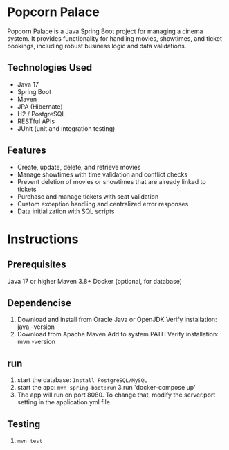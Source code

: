 # Popcorn Palace

Popcorn Palace is a Java Spring Boot project for managing a cinema system. It provides functionality for handling movies, showtimes, and ticket bookings, including robust business logic and data validations.

## Technologies Used

- Java 17
- Spring Boot
- Maven
- JPA (Hibernate)
- H2 / PostgreSQL
- RESTful APIs
- JUnit (unit and integration testing)

## Features

- Create, update, delete, and retrieve movies
- Manage showtimes with time validation and conflict checks
- Prevent deletion of movies or showtimes that are already linked to tickets
- Purchase and manage tickets with seat validation
- Custom exception handling and centralized error responses
- Data initialization with SQL scripts

# Instructions

## Prerequisites
Java 17 or higher
Maven 3.8+
Docker (optional, for database)

## Dependencise
1. Download and install from Oracle Java or OpenJDK
   Verify installation: java -version
2. Download from Apache Maven
   Add to system PATH
   Verify installation: mvn -version

## run
1. start the database:
   `Install PostgreSQL/MySQL`
2. start the app:
   `mvn spring-boot:run`
3.run 'docker-compose up'
4. The app will run on port 8080. To change that, modify the server.port setting in the application.yml file.

## Testing
1. `mvn test`

